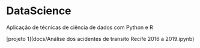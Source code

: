# DataScience
Aplicação de técnicas de ciência de dados com Python e R


[projeto 1](docs/Análise dos acidentes de transito Recife 2016 a 2019.ipynb)
